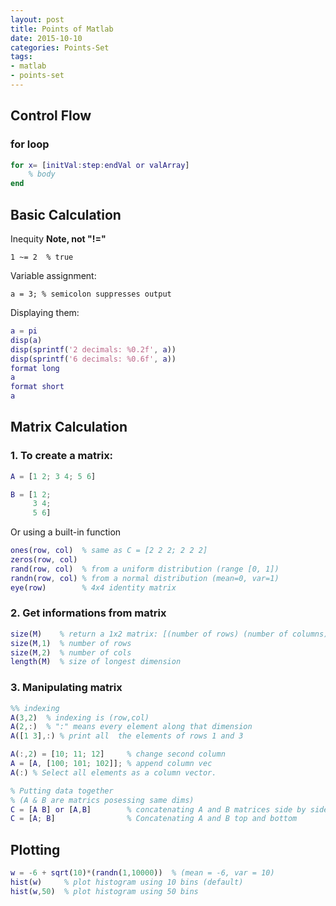 ```yaml
---
layout: post
title: Points of Matlab
date: 2015-10-10
categories: Points-Set
tags: 
- matlab
- points-set
---
```


## Control Flow
### for loop
```matlab
for x= [initVal:step:endVal or valArray]
    % body
end
```

## Basic Calculation

Inequity **Note, not "!="**

	1 ~= 2  % true

Variable assignment:

	a = 3; % semicolon suppresses output

Displaying them:

```matlab
a = pi
disp(a)
disp(sprintf('2 decimals: %0.2f', a))
disp(sprintf('6 decimals: %0.6f', a))
format long
a
format short
a
```

## Matrix Calculation

### 1. To create a matrix:

```matlab
A = [1 2; 3 4; 5 6]

B = [1 2;
	 3 4;
	 5 6]
```

Or using a built-in function

```matlab
ones(row, col)  % same as C = [2 2 2; 2 2 2]
zeros(row, col)
rand(row, col)  % from a uniform distribution (range [0, 1])
randn(row, col) % from a normal distribution (mean=0, var=1)
eye(row)        % 4x4 identity matrix
```

### 2. Get informations from matrix

```matlab
size(M)    % return a 1x2 matrix: [(number of rows) (number of columns)]
size(M,1)  % number of rows
size(M,2)  % number of cols
length(M)  % size of longest dimension
```

### 3. Manipulating matrix

```matlab
%% indexing
A(3,2)  % indexing is (row,col)
A(2,:)  % ":" means every element along that dimension
A([1 3],:) % print all  the elements of rows 1 and 3

A(:,2) = [10; 11; 12]     % change second column
A = [A, [100; 101; 102]]; % append column vec
A(:) % Select all elements as a column vector.

% Putting data together 
% (A & B are matrics posessing same dims)
C = [A B] or [A,B]        % concatenating A and B matrices side by side
C = [A; B]                % Concatenating A and B top and bottom
```

## Plotting

```matlab
w = -6 + sqrt(10)*(randn(1,10000))  % (mean = -6, var = 10)
hist(w)     % plot histogram using 10 bins (default)
hist(w,50)  % plot histogram using 50 bins
```